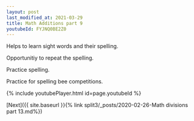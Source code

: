```yaml
---
layout: post
last_modified_at: 2021-03-29
title: Math Additions part 9
youtubeId: FYJNQ0BE2Z0
---
```

 
 
Helps to learn sight words and their spelling.

Opportunitiy to repeat the spelling. 

Practice spelling. 
 
Practice for spelling bee competitions. 
 
{% include youtubePlayer.html id=page.youtubeId %}
 
 

[Next]({{ site.baseurl }}{% link  split3/_posts/2020-02-26-Math divisions part 13.md%})
 
